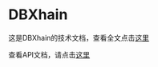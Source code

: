 # DBXhain

这是DBXhain的技术文档，查看全文点击[这里](/introduction.md)

查看API文档，请点击[这里](https://github.com/dbxhain/dbx-techdoc/blob/master/API%20summary.md)

